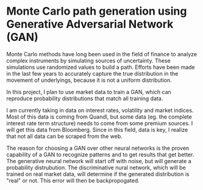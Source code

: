 # Monte Carlo path generation using Generative Adversarial Network (GAN)

Monte Carlo methods have long been used in the field of finance to analyze complex instruments by simulating sources of uncertainty. These simulations use randomized values to build a path.
Efforts have been made in the last few years to accurately capture the true distribution in the movement of underlyings, because it is not a uniform distribution.

In this project, I plan to use market data to train a GAN, which can reproduce probability distributions that match all training data.

I am currently taking in data on interest rates, volatility and market indices. Most of this data is coming from Quandl, but some data (eg. the complete interest rate term structure) needs to come from some premium sources. I will get this data from Bloomberg. Since in this field, data is key, I realize that not all data can be scraped from the web.

The reason for choosing a GAN over other neural networks is the proven capability of a GAN to recognize patterns and to get results that get better. 
The generative neural network will start off with noise, but will generate a probability distrubution.
The discriminative nural network, which will be trained on real market data, will determine if the generated distribution is "real" or not. This error will then be backpropogated.